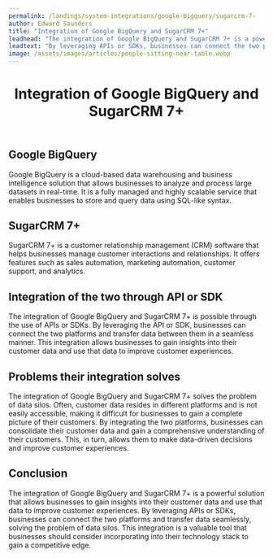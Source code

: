 ```yaml
---
permalink: /landings/system-integrations/google-bigquery/sugarcrm-7-
author: Edward Saunders
title: "Integration of Google BigQuery and SugarCRM 7+"
leadhead: "The integration of Google BigQuery and SugarCRM 7+ is a powerful solution that allows businesses to gain insights into their customer data and use that data to improve customer experiences"
leadtext: "By leveraging APIs or SDKs, businesses can connect the two platforms and transfer data seamlessly, solving the problem of data silos. This integration is a valuable tool that businesses should consider incorporating into their technology stack to gain a competitive edge."
image: /assets/images/articles/people-sitting-near-table.webp
---
```

<div class="arttext">	<header>
		<h1>Integration of Google BigQuery and SugarCRM 7+</h1>
	</header>
	<section>
		<h2>Google BigQuery</h2>
		<p>Google BigQuery is a cloud-based data warehousing and business intelligence solution that allows businesses to analyze and process large datasets in real-time. It is a fully managed and highly scalable service that enables businesses to store and query data using SQL-like syntax.</p>
	</section>
	<section>
		<h2>SugarCRM 7+</h2>
		<p>SugarCRM 7+ is a customer relationship management (CRM) software that helps businesses manage customer interactions and relationships. It offers features such as sales automation, marketing automation, customer support, and analytics.</p>
	</section>
	<section>
		<h2>Integration of the two through API or SDK</h2>
		<p>The integration of Google BigQuery and SugarCRM 7+ is possible through the use of APIs or SDKs. By leveraging the API or SDK, businesses can connect the two platforms and transfer data between them in a seamless manner. This integration allows businesses to gain insights into their customer data and use that data to improve customer experiences.</p>
	</section>
	<section>
		<h2>Problems their integration solves</h2>
		<p>The integration of Google BigQuery and SugarCRM 7+ solves the problem of data silos. Often, customer data resides in different platforms and is not easily accessible, making it difficult for businesses to gain a complete picture of their customers. By integrating the two platforms, businesses can consolidate their customer data and gain a comprehensive understanding of their customers. This, in turn, allows them to make data-driven decisions and improve customer experiences.</p>
	</section>
	<footer>
		<h2>Conclusion</h2>
		<p>The integration of Google BigQuery and SugarCRM 7+ is a powerful solution that allows businesses to gain insights into their customer data and use that data to improve customer experiences. By leveraging APIs or SDKs, businesses can connect the two platforms and transfer data seamlessly, solving the problem of data silos. This integration is a valuable tool that businesses should consider incorporating into their technology stack to gain a competitive edge.</p>
	</footer>
</div>
